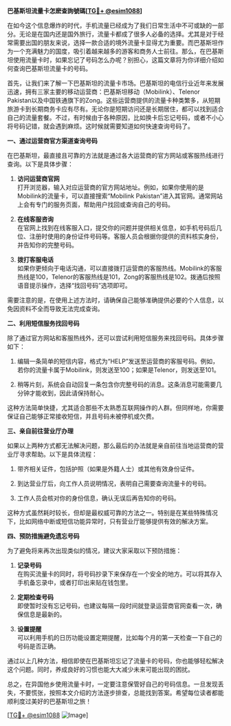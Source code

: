 **巴基斯坦流量卡怎麽查詢號碼[[TG💪+ @esim1088](https://t.me/s/esim1088)]**

在如今这个信息爆炸的时代，手机流量已经成为了我们日常生活中不可或缺的一部分。无论是在国内还是国外旅行，流量卡都成了很多人必备的选择。尤其是对于经常需要出国的朋友来说，选择一款合适的境外流量卡显得尤为重要。而巴基斯坦作为一个充满魅力的国度，吸引着越来越多的游客和商务人士前往。那么，在巴基斯坦使用流量卡时，如果忘记了号码怎么办呢？别担心，这篇文章将为你详细介绍如何查询巴基斯坦流量卡的号码。

首先，让我们来了解一下巴基斯坦的流量卡市场。巴基斯坦的电信行业近年来发展迅速，拥有三家主要的移动运营商：巴基斯坦移动（Mobilink）、Telenor Pakistan以及中国铁通旗下的Zong。这些运营商提供的流量卡种类繁多，从短期旅游卡到长期商务卡应有尽有。无论你是短期访问还是长期居住，都可以找到适合自己的流量套餐。不过，有时候由于各种原因，比如换卡后忘记号码，或者不小心将号码记错，就会遇到麻烦。这时候就需要知道如何快速查询号码了。

**一、通过运营商官方渠道查询号码**

在巴基斯坦，最直接且可靠的方法就是通过各大运营商的官方网站或客服热线进行查询。以下是具体步骤：

1. **访问运营商官网**  
   打开浏览器，输入对应运营商的官方网站地址。例如，如果你使用的是Mobilink的流量卡，可以直接搜索“Mobilink Pakistan”进入其官网。通常网站上会有专门的服务页面，帮助用户找回或查询自己的号码。

2. **在线客服咨询**  
   在官网上找到在线客服入口，提交你的问题并提供相关信息，如手机号码后几位、注册时使用的身份证件号码等。客服人员会根据你提供的资料核实身份，并告知你的完整号码。

3. **拨打客服电话**  
   如果你更倾向于电话沟通，可以直接拨打运营商的客服热线。Mobilink的客服热线是100，Telenor的客服热线是101，Zong的客服热线是102。拨通后按照语音提示操作，选择“找回号码”选项即可。

需要注意的是，在使用上述方法时，请确保自己能够准确提供必要的个人信息，以免因资料不全而导致无法完成查询。

**二、利用短信服务找回号码**

除了通过官方网站和客服热线外，还可以尝试利用短信服务来找回号码。具体步骤如下：

1. 编辑一条简单的短信内容，格式为“HELP”发送至运营商的客服号码。例如，若你的流量卡属于Mobilink，则发送至100；如果是Telenor，则发送至101。

2. 稍等片刻，系统会自动回复一条包含你完整号码的消息。这条消息可能需要几分钟才能收到，因此请保持耐心。

这种方法简单快捷，尤其适合那些不太熟悉互联网操作的人群。但同样地，你需要保证自己能够正常接收短信，并且号码未被停机或欠费。

**三、亲自前往营业厅办理**

如果以上两种方式都无法解决问题，那么最后的办法就是亲自前往当地运营商的营业厅寻求帮助。以下是具体流程：

1. 带齐相关证件，包括护照（如果是外籍人士）或其他有效身份证件。

2. 到达营业厅后，向工作人员说明情况，表明自己需要查询流量卡的号码。

3. 工作人员会核对你的身份信息，确认无误后再告知你的号码。

这种方式虽然耗时较长，但却是最权威可靠的方法之一。特别是在某些特殊情况下，比如网络中断或短信功能异常时，只有营业厅能够提供有效的解决方案。

**四、预防措施避免遗忘号码**

为了避免将来再次出现类似的情况，建议大家采取以下预防措施：

1. **记录号码**  
   在购买流量卡的同时，将号码抄录下来保存在一个安全的地方。可以将其存入手机备忘录中，或者打印出来贴在钱包里。

2. **定期检查号码**  
   即使暂时没有忘记号码，也建议每隔一段时间就登录运营商官网查看一次，确保信息是最新的。

3. **设置提醒**  
   可以利用手机的日历功能设置定期提醒，比如每个月的第一天检查一下自己的号码是否正确。

通过以上几种方法，相信即使在巴基斯坦忘记了流量卡的号码，你也能够轻松解决这个问题。同时，养成良好的习惯也能大大减少未来可能出现的困扰。

总之，在异国他乡使用流量卡时，一定要注意保管好自己的号码信息。一旦发现丢失，不要慌张，按照本文介绍的方法逐步排查，总能找到答案。希望每位读者都能顺利度过美好的巴基斯坦之旅！

[[TG💪+ @esim1088](https://t.me/s/esim1088) ![Image](https://i.postimg.cc/4NQfJmqS/Snipaste-2025-05-13-00-14-12.png)]